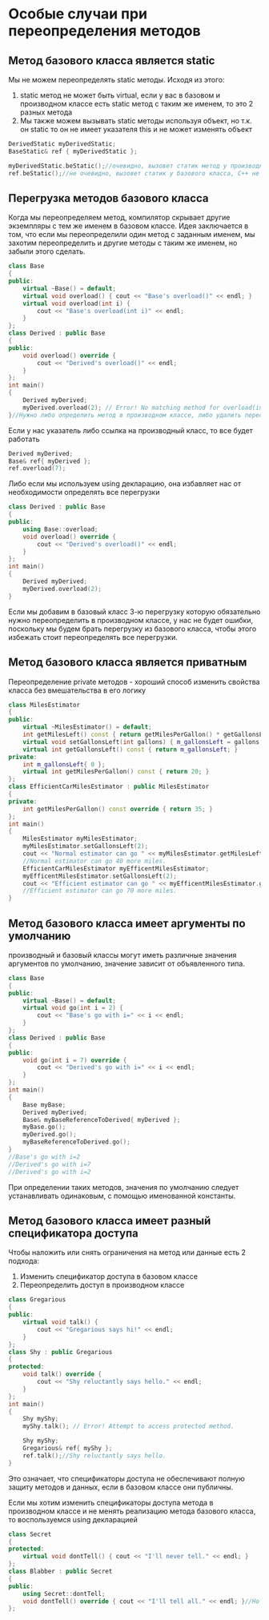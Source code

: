 # Особые случаи при переопределения методов
## Метод базового класса является static
Мы не можем переопределять static методы. Исходя из этого:
1. static метод не может быть virtual, если у вас в базовом и производном классе есть static метод с таким же именем, то это 2 разных метода
2. Мы также можем вызывать static методы используя объект, но т.к. он static то он не имеет указателя this и не может изменять объект

```cpp
DerivedStatic myDerivedStatic;
BaseStatic& ref { myDerivedStatic };

myDerivedStatic.beStatic();//очевидно, вызовет статик метод у производного класса
ref.beStatic();//не очевидно, вызовет статик у базового класса, C++ не важно что это за объект, когда он вызывает метод, важен тип во время компиляции
```

## Перегрузка методов базового класса
Когда мы переопределяем метод, компилятор скрывает другие экземпляры с тем же именем в базовом классе. Идея заключается в том, что если мы переопределили один метод с заданным именем, мы захотим переопределить и другие методы с таким же именем, но забыли этого сделать.

```cpp
class Base
{
public:
    virtual ~Base() = default;
    virtual void overload() { cout << "Base's overload()" << endl; }
    virtual void overload(int i) {
        cout << "Base's overload(int i)" << endl;
    }
};
class Derived : public Base
{
public:
    void overload() override {
        cout << "Derived's overload()" << endl;
    }
};
int main()
{
    Derived myDerived;
    myDerived.overload(2); // Error! No matching method for overload(int).
}//Нужно либо определить метод в производном классе, либо удалить переопределенный метод из производного класса
```

Если у нас указатель либо ссылка на производный класс, то все будет работать

```cpp
Derived myDerived;
Base& ref{ myDerived };
ref.overload(7);
```

Либо если мы используем using декларацию, она избавляет нас от необходимости определять все перегрузки

```cpp
class Derived : public Base
{
public:
    using Base::overload;
    void overload() override {
        cout << "Derived's overload()" << endl;
    }
};
int main()
{
    Derived myDerived;
    myDerived.overload(2);
}
```

Если мы добавим в базовый класс 3-ю перегрузку которую обязательно нужно переопределить в производном классе, у нас не будет ошибки, поскольку мы будем брать перегрузку из базового класса, чтобы этого избежать стоит переопределять все перегрузки.

## Метод базового класса является приватным
Переопределение private методов - хороший способ изменить свойства класса без вмешательства в его логику
```cpp
class MilesEstimator
{
public:
    virtual ~MilesEstimator() = default;
    int getMilesLeft() const { return getMilesPerGallon() * getGallonsLeft(); }
    virtual void setGallonsLeft(int gallons) { m_gallonsLeft = gallons; }
    virtual int getGallonsLeft() const { return m_gallonsLeft; }
private:
    int m_gallonsLeft{ 0 };
    virtual int getMilesPerGallon() const { return 20; }
};
class EfficientCarMilesEstimator : public MilesEstimator
{
private:
    int getMilesPerGallon() const override { return 35; }
};
int main()
{
    MilesEstimator myMilesEstimator;
    myMilesEstimator.setGallonsLeft(2);
    cout << "Normal estimator can go " << myMilesEstimator.getMilesLeft() << " more miles." << endl;
	//Normal estimator can go 40 more miles.
    EfficientCarMilesEstimator myEfficentMilesEstimator;
    myEfficentMilesEstimator.setGallonsLeft(2);
    cout << "Efficient estimator can go " << myEfficentMilesEstimator.getMilesLeft() << " more miles." << endl;
    //Efficient estimator can go 70 more miles.
}
```

## Метод базового класса имеет аргументы по умолчанию
производный и базовый классы могут иметь различные значения аргументов по умолчанию, значение зависит от объявленного типа.

```cpp
class Base
{
public:
    virtual ~Base() = default;
    virtual void go(int i = 2) {
        cout << "Base's go with i=" << i << endl;
    }
};
class Derived : public Base
{
public:
    void go(int i = 7) override {
        cout << "Derived's go with i=" << i << endl;
    }
};
int main()
{
    Base myBase;
    Derived myDerived;
    Base& myBaseReferenceToDerived{ myDerived };
    myBase.go();
    myDerived.go();
    myBaseReferenceToDerived.go();
}
//Base's go with i=2
//Derived's go with i=7
//Derived's go with i=2
```

При определении таких методов, значения по умолчанию следует устанавливать одинаковым, с помощью именованной константы.

## Метод базового класса имеет разный спецификатора доступа
Чтобы наложить или снять ограничения на метод или данные есть 2 подхода:
1. Изменить спецификатор доступа в базовом классе
2. Переопределить доступ в производном классе

```cpp
class Gregarious
{
public:
    virtual void talk() {
        cout << "Gregarious says hi!" << endl;
    }
};
class Shy : public Gregarious
{
protected:
    void talk() override {
        cout << "Shy reluctantly says hello." << endl;
    }
};
int main()
{
    Shy myShy;
    myShy.talk(); // Error! Attempt to access protected method.

    Shy myShy;
    Gregarious& ref{ myShy };
    ref.talk();//Shy reluctantly says hello.
}
```

Это означает, что спецификаторы доступа не обеспечивают полную защиту методов и данных, если в базовом классе они публичны.

Если мы хотим изменить спецификаторы доступа метода в производном классе и не менять реализацию метода базового класса, то воспользуемся using декларацией

```cpp
class Secret
{
protected:
    virtual void dontTell() { cout << "I'll never tell." << endl; }
};
class Blabber : public Secret
{
public:
    using Secret::dontTell;
    void dontTell() override { cout << "I'll tell all." << endl; }//Но мы можем и переопределить метод с новым спецификатором и новой реализацией
};
```